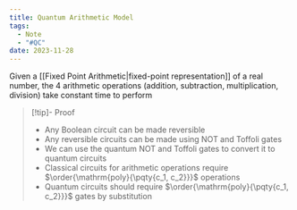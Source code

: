 ```yaml
---
title: Quantum Arithmetic Model
tags:
  - Note
  - "#QC"
date: 2023-11-28
---
```

Given a [[Fixed Point Arithmetic|fixed-point representation]] of a real number, the 4 arithmetic operations (addition, subtraction, multiplication, division) take constant time to perform

>[!tip]- Proof
> - Any Boolean circuit can be made reversible
> - Any reversible circuits can be made using NOT and Toffoli gates
> - We can use the quantum NOT and Toffoli gates to convert it to quantum circuits
> - Classical circuits for arithmetic operations require $\order{\mathrm{poly}{\pqty{c_1, c_2}}}$  operations
> - Quantum circuits should require $\order{\mathrm{poly}{\pqty{c_1, c_2}}}$  gates by substitution


